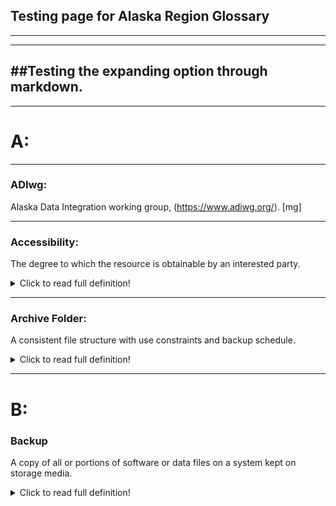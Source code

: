 ## Testing page for Alaska Region Glossary

---
---
##Testing the expanding option through markdown.
---
---


# **A:** 

 
---
### **ADIwg:** 
Alaska Data Integration working group, (https://www.adiwg.org/). [mg] 

 
---
### **Accessibility:** 
The degree to which the resource is obtainable by an interested party.
<details>
  <summary>Click to read full definition!</summary>
<p>
The degree to which the resource is obtainable by an interested party. Direct access without constraint would be the most accessible (e.g., resources that may be downloaded without requiring a login), whereas resources that require third-party intervention would be less accessible. [ug] 
</p>
</details>


---
### **Archive Folder:** 
A consistent file structure with use constraints and backup schedule.
<details>
  <summary>Click to read full definition!</summary>
<p>
A consistent file structure with use constraints and backup schedule that houses the definitive record of a project’s data resources. Products in the archive folder are the subject of metadata records and are the versions intended for use and dissemination. Contrast with working folder.
</p>
</details>

---

# **B:** 

### **Backup**
A copy of all or portions of software or data files on a system kept on storage media. 
<details> <summary>Click to read full definition!</summary>
<p>A copy of all or portions of software or data files on a system kept on storage media, such as tape or disk, or on a separate system so that the files can be restored if the original data is deleted or damaged [SAA]. Also refers process of creating such a copy. In contrast to an “archive”, a backup is intended for the short-term recovery of data and may be in a format that is not easily accessible without the use of specific software. 
</p>
</details>

